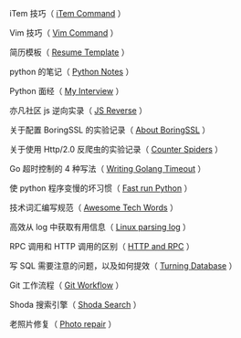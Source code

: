 iTem 技巧（ [iTem Command](https://github.com/XuYuanzhe/XuYuanzhe/blob/main/documents/iTemCommand.md) ）

Vim 技巧（ [Vim Command](https://github.com/XuYuanzhe/XuYuanzhe/blob/main/documents/VimCommand.md) ）

简历模板（ [Resume Template](https://github.com/XuYuanzhe/XuYuanzhe/blob/main/documents/ResumeTemplate.md) ）

python 的笔记（ [Python Notes](https://github.com/XuYuanzhe/XuYuanzhe/blob/main/documents/PythonNotes.md) ）

Python 面经（ [My Interview](https://github.com/XuYuanzhe/XuYuanzhe/blob/main/documents/MyInterview.md) ）

亦凡社区 js 逆向实录（ [JS Reverse](https://www.wolai.com/ezFnCJUwzbt7cTWezodLGp) ）

关于配置 BoringSSL 的实验记录（ [About BoringSSL](https://github.com/XuYuanzhe/XuYuanzhe/blob/main/documents/BoringSSL.md) ）

关于使用 Http/2.0 反爬虫的实验记录（ [Counter Spiders](https://github.com/XuYuanzhe/XuYuanzhe/blob/main/documents/Http2.md) ）

Go 超时控制的 4 种写法（ [Writing Golang Timeout](https://github.com/XuYuanzhe/XuYuanzhe/blob/main/documents/WritingGolangTimeout.md) ）

使 python 程序变慢的坏习惯（ [Fast run Python](https://github.com/XuYuanzhe/XuYuanzhe/blob/main/documents/FastPython.md) ）

技术词汇编写规范（ [Awesome Tech Words](https://github.com/rd2coding/Awesome-Tech-Words) ）

高效从 log 中获取有用信息（ [Linux parsing log](https://github.com/XuYuanzhe/XuYuanzhe/blob/main/documents/LinuxParsingLog.md) ）

RPC 调用和 HTTP 调用的区别（ [HTTP and RPC](https://github.com/XuYuanzhe/XuYuanzhe/blob/main/documents/HTTP&RPC.md) ）

写 SQL 需要注意的问题，以及如何提效（ [Turning Database](https://github.com/XuYuanzhe/XuYuanzhe/blob/main/documents/SQL.md) ）

Git 工作流程（ [Git Workflow](https://github.com/XuYuanzhe/XuYuanzhe/blob/main/documents/GitWorkflow.md) ）

Shoda 搜索引擎（ [Shoda Search](https://github.com/XuYuanzhe/XuYuanzhe/blob/main/documents/ShodaSearch.md) ）

老照片修复（ [Photo repair](https://github.com/XuYuanzhe/XuYuanzhe/blob/main/documents/PhotoRepair.md) ）
